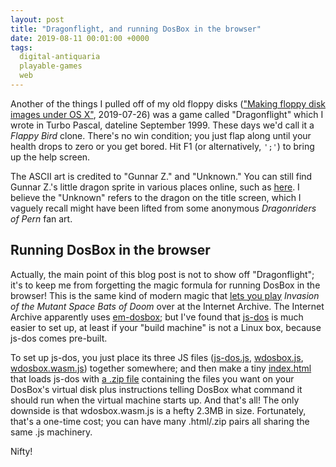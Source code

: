 ```yaml
---
layout: post
title: "Dragonflight, and running DosBox in the browser"
date: 2019-08-11 00:01:00 +0000
tags:
  digital-antiquaria
  playable-games
  web
---
```


Another of the things I pulled off of my old floppy disks
(["Making floppy disk images under OS X"](/blog/2019/07/26/disk-images-in-os-x/), 2019-07-26)
was a game called "Dragonflight" which I wrote in Turbo Pascal, dateline September 1999.
These days we'd call it a _Flappy Bird_ clone.
There's no win condition; you just flap along until your health drops to zero or you get bored.
Hit F1 (or alternatively, `';'`) to bring up the help screen.

<canvas id="jsdos" width="640px" height="400px"></canvas>
<script src="/blog/code/js-dos.js"></script>
<script>
  Dos(document.getElementById("jsdos"), {
    wdosboxUrl: "/blog/code/wdosbox.js",
  }).ready((fs, main) => {
    fs.extract("/blog/code/2019-08-11-dflight.zip").then(() => {
      main(["-c", "loop.bat"])
    });
  });
</script>

The ASCII art is credited to "Gunnar Z." and "Unknown." You can still find Gunnar Z.'s
little dragon sprite in various places online, such as [here](http://ascii.co.uk/art/dragons).
I believe the "Unknown" refers to the dragon on the title screen, which I vaguely recall might
have been lifted from some anonymous _Dragonriders of Pern_ fan art.


## Running DosBox in the browser

Actually, the main point of this blog post is not to show off "Dragonflight"; it's to keep
me from forgetting the magic formula for running DosBox in the browser! This is the same kind of
modern magic that [lets you play](https://archive.org/details/msdos_Invasion_of_the_Mutant_Space_Bats_of_Doom_1995)
_Invasion of the Mutant Space Bats of Doom_ over at the Internet Archive.
The Internet Archive apparently uses [em-dosbox](http://ascii.textfiles.com/archives/4924); but
I've found that [js-dos](https://js-dos.com) is much easier to set up, at least if your "build machine"
is not a Linux box, because js-dos comes pre-built.

To set up js-dos, you just place its three JS files ([js-dos.js](https://js-dos.com/6.22/current/js-dos.js),
[wdosbox.js](https://js-dos.com/6.22/current/wdosbox.js),
[wdosbox.wasm.js](https://js-dos.com/6.22/current/wdosbox.wasm.js))
together somewhere; and then make a tiny [index.html](/blog/code/2019-08-11-dflight.html)
that loads js-dos with [a .zip file](/blog/code/2019-08-11-dflight.zip) containing
the files you want on your DosBox's virtual disk plus instructions telling DosBox what command
it should run when the virtual machine starts up. And that's all! The only downside is that
wdosbox.wasm.js is a hefty 2.3MB in size. Fortunately, that's a one-time cost; you can have
many .html/.zip pairs all sharing the same .js machinery.

Nifty!
